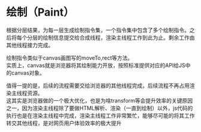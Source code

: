 # 绘制（Paint）

根据分层结果，为每一层生成绘制指令集，一个指令集中包含了多个绘制指令。之后将每个分层的绘制信息提交给合成线程，渲染主线程工作到此为止。剩余工作由其他线程接力完成。  

绘制指令类似于canvas画图写的moveTo,rect等方法。  
实质上，canvas就是浏览器将其绘制能力开放，按照标准提供对应的API给JS中的canvas对象。

值得一提的是，后续的流程需要交给浏览器的其他线程完成，后续流程不再占用渲染主线程资源。  
这其实是浏览器做的一个极大优化，也是为啥transform等会提升效率的关键原因之一，因为渲染主线程除了要做HTML解析、渲染（一直到绘制）以外，js代码的执行也是在渲染主线程中完成，渲染主线程工作非常繁忙，能够尽可能的将其工作转交其他线程，是对网页用户体验效率的极大提升
